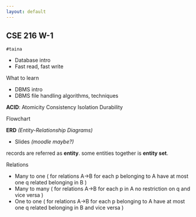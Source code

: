 ```yaml
---
layout: default
---
```


## CSE 216 W-1

`#taina`

- Database intro
- Fast read, fast write

What to learn
- DBMS intro
- DBMS file handling algorithms, techniques

__ACID__: Atomicity Consistency Isolation Durability

Flowchart

__ERD__ _(Entity-Relationship Diagrams)_
- Slides _(moodle maybe?)_

records are referred as __entity__. some entities together is __entity set__.

Relations
- Many to one ( for relations A->B for each p belonging to A have at most one q related belonging in B )
- Many to many ( for relations A->B for each p in A no restriction on q and vice versa )
- One to one ( for relations A->B for each p belonging to A have at most one q related belonging in B and vice versa )
